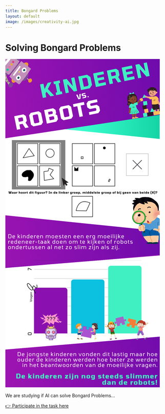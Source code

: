 ```yaml
---
title: Bongard Problems
layout: default
image: /images/creativity-ai.jpg
---
```


# Solving Bongard Problems

![Creativity AI](/images/Bongard.png)

We are studying if AI can solve Bongard Problems...

[👉 Participate in the task here](https://example.com/creativity-ai)
